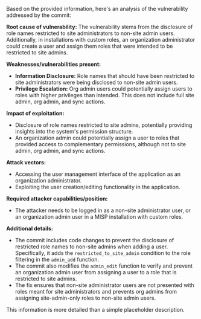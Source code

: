 Based on the provided information, here's an analysis of the vulnerability addressed by the commit:

**Root cause of vulnerability:**
The vulnerability stems from the disclosure of role names restricted to site administrators to non-site admin users. Additionally, in installations with custom roles, an organization administrator could create a user and assign them roles that were intended to be restricted to site admins.

**Weaknesses/vulnerabilities present:**
- **Information Disclosure:** Role names that should have been restricted to site administrators were being disclosed to non-site admin users.
- **Privilege Escalation:** Org admin users could potentially assign users to roles with higher privileges than intended. This does not include full site admin, org admin, and sync actions.

**Impact of exploitation:**
- Disclosure of role names restricted to site admins, potentially providing insights into the system's permission structure.
- An organization admin could potentially assign a user to roles that provided access to complementary permissions, although not to site admin, org admin, and sync actions.

**Attack vectors:**
- Accessing the user management interface of the application as an organization administrator.
- Exploiting the user creation/editing functionality in the application.

**Required attacker capabilities/position:**
- The attacker needs to be logged in as a non-site administrator user, or an organization admin user in a MISP installation with custom roles.

**Additional details:**
- The commit includes code changes to prevent the disclosure of restricted role names to non-site admins when adding a user. Specifically, it adds the `restricted_to_site_admin` condition to the role filtering in the `admin_add` function.
- The commit also modifies the `admin_edit` function to verify and prevent an organization admin user from assigning a user to a role that is restricted to site admins.
- The fix ensures that non-site administrator users are not presented with roles meant for site administrators and prevents org admins from assigning site-admin-only roles to non-site admin users.

This information is more detailed than a simple placeholder description.